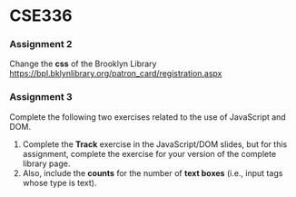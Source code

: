 # CSE336

### Assignment 2
Change the **css** of the Brooklyn Library
https://bpl.bklynlibrary.org/patron_card/registration.aspx

### Assignment 3
Complete the following two exercises related to the use of JavaScript and DOM.
1. Complete the **Track** exercise in the JavaScript/DOM slides, but for this assignment, complete the exercise for your version of the complete library page.
2. Also, include the **counts** for the number of **text boxes** (i.e., input tags whose type is text).
